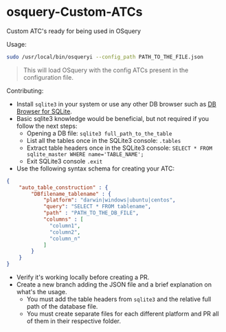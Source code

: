 # osquery-Custom-ATCs
Custom ATC's ready for being used in OSquery

Usage:
```sh
sudo /usr/local/bin/osqueryi --config_path PATH_TO_THE_FILE.json
```
> This will load OSquery with the config ATCs present in the configuration file.

Contributing:
* Install `sqlite3` in your system or use any other DB browser such as [DB Browser for SQLite](https://sqlitebrowser.org).
* Basic sqlite3 knowledge would be beneficial, but not required if you follow the next steps:
  *   Opening a DB file: `sqlite3 full_path_to_the_table`
  *   List all the tables once in the SQLite3 console: `.tables`
  *   Extract table headers once in the SQLite3 console: `SELECT * FROM sqlite_master WHERE name='TABLE_NAME';`
  *   Exit SQLite3 console `.exit`
* Use the following syntax schema for creating your ATC:
```json
{
    "auto_table_construction" : {
        "DBfilename_tablename" : {
            "platform": "darwin|windows|ubuntu|centos",
            "query": "SELECT * FROM tablename",
            "path" : "PATH_TO_THE_DB_FILE",
            "columns" : [
              "column1",
              "column2",
              "column_n"
            ]
        }
    }
}
```
* Verify it's working locally before creating a PR.
* Create a new branch adding the JSON file and a brief explanation on what's the usage.
    * You must add the table headers from `sqlite3` and the relative full path of the database file.
    * You must create separate files for each different platform and PR all of them in their respective folder.
  

